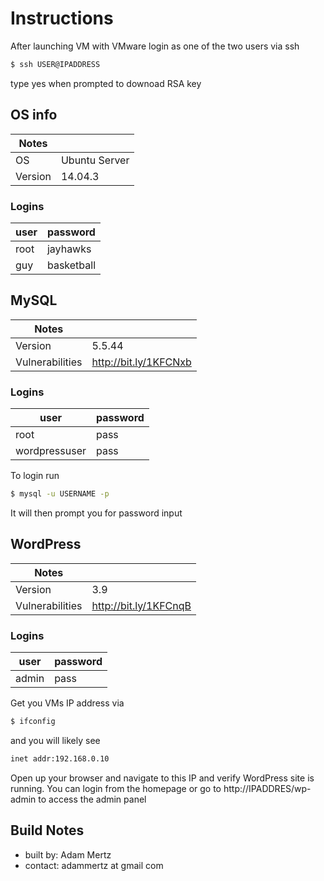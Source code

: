 # Instructions
After launching VM with VMware login as one of the two users via ssh

```bash
$ ssh USER@IPADDRESS
```
type yes when prompted to downoad RSA key

## OS info

| Notes           |                       |
|-----------------|-----------------------|
| OS              | Ubuntu Server         |
| Version         | 14.04.3               |

### Logins

| **user** | **password** |
|----------|--------------|
| root     | jayhawks     |
| guy      | basketball   |

## MySQL
| Notes           |                       |
|-----------------|-----------------------|
| Version         | 5.5.44                |
| Vulnerabilities | http://bit.ly/1KFCNxb |

### Logins

| **user**      | **password** |
|---------------|--------------|
| root          | pass         |
| wordpressuser | pass         |

To login run
```bash
$ mysql -u USERNAME -p
```
It will then prompt you for password input

## WordPress

| Notes           |                       |
|-----------------|-----------------------|
| Version         | 3.9                   |
| Vulnerabilities | http://bit.ly/1KFCnqB |

### Logins

| **user** | **password** |
|----------|--------------|
| admin    | pass         |

Get you VMs IP address via
```bash
$ ifconfig
```
and you will likely see
```bash
inet addr:192.168.0.10
```
Open up your browser and navigate to this IP and verify WordPress site is running. You can login from the homepage or go to http://IPADDRES/wp-admin to access the admin panel


## Build Notes
- built by: Adam Mertz
- contact: adammertz at gmail com
